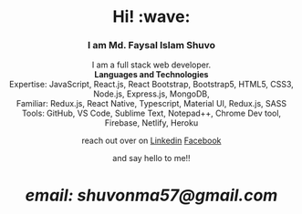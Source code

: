 <h1 align='center'> Hi! :wave:</h1>
<h3 align='center'>I am Md. Faysal Islam Shuvo</h3>
<p align='center'>
I am a full stack web developer. </br>
   <strong>Languages and Technologies</strong> </br>
<bold>Expertise:</bold> JavaScript, React.js, React Bootstrap, Bootstrap5, HTML5, CSS3, Node.js, Express.js, MongoDB,  </br>Familiar: Redux.js, React Native, Typescript, Material UI, Redux.js, SASS  </br>
Tools: GitHub, VS Code, Sublime Text, Notepad++, Chrome 
Dev tool, Firebase, Netlify, Heroku 

</p>
<div align='center'> reach out over on <a href="https://www.linkedin.com/in/md-faysal-islam-shuvo/">Linkedin</a> <a href="https://www.facebook.com/faysalislamsh">Facebook</a></div>

<p align='center'>
  and say hello to me!! 
</p>
<h1 align='center'><i>email: shuvonma57@gmail.com</i></h1>

